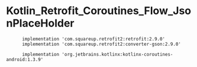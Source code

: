 # Kotlin_Retrofit_Coroutines_Flow_JsonPlaceHolder


          implementation 'com.squareup.retrofit2:retrofit:2.9.0'
          implementation 'com.squareup.retrofit2:converter-gson:2.9.0'

          implementation 'org.jetbrains.kotlinx:kotlinx-coroutines-android:1.3.9'
